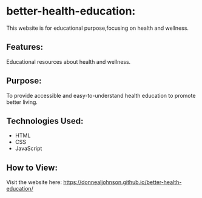 # better-health-education: 
This website is for educational purpose,focusing on health and wellness.
## Features: 
Educational resources about health and wellness.
## Purpose: 
To provide accessible and easy-to-understand health education to promote better living.
## Technologies Used:
- HTML
- CSS
- JavaScript
## How to View:
Visit the website here: https://donnealjohnson.github.io/better-health-education/
